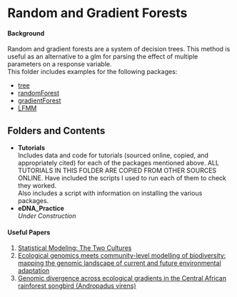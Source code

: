 # Random and Gradient Forests

#### Background
Random and gradient forests are a system of decision trees. This method is useful as an alternative to a glm for parsing the effect of multiple parameters on a response variable.  
This folder includes examples for the following packages:  
* [tree](https://cran.r-project.org/web/packages/tree/index.html)
* [randomForest](https://cran.r-project.org/web/packages/randomForest/index.html)
* [gradientForest](http://gradientforest.r-forge.r-project.org/)
* [LFMM](http://membres-timc.imag.fr/Olivier.Francois/lfmm/software.htm)

## Folders and Contents
* __Tutorials__  
Includes data and code for tutorials (sourced online, copied, and appropriately cited) for each of the packages mentioned above. ALL TUTORIALS IN THIS FOLDER ARE COPIED FROM OTHER SOURCES ONLINE. Have included the scripts I used to run each of them to check they worked.  
Also includes a script with information on installing the various packages.  
* __eDNA_Practice__    
_Under Construction_  

#### Useful Papers
1. [Statistical Modeling: The Two Cultures](https://projecteuclid.org/euclid.ss/1009213726)  
2. [Ecological genomics meets community-level modelling of
biodiversity: mapping the genomic landscape of current and
future environmental adaptation](http://onlinelibrary.wiley.com/doi/10.1111/ele.12376/full)  
3. [Genomic divergence across ecological gradients in the Central
African rainforest songbird (Andropadus virens)](http://onlinelibrary.wiley.com/doi/10.1111/mec.14270/full)
